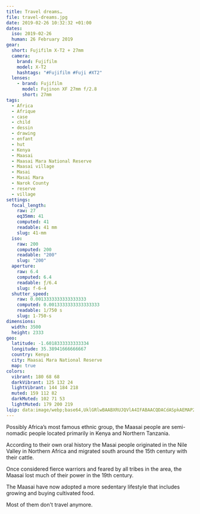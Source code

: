 ```yaml
---
title: Travel dreams…
file: travel-dreams.jpg
date: 2019-02-26 10:32:32 +01:00
dates:
  iso: 2019-02-26
  human: 26 February 2019
gear:
  short: Fujifilm X-T2 + 27mm
  camera:
    brand: Fujifilm
    model: X-T2
    hashtags: "#Fujifilm #Fuji #XT2"
  lenses:
    - brand: Fujifilm
      model: Fujinon XF 27mm f/2.8
      short: 27mm
tags:
  - Africa
  - Afrique
  - case
  - child
  - dessin
  - drawing
  - enfant
  - hut
  - Kenya
  - Maasai
  - Maasai Mara National Reserve
  - Maasai village
  - Masai
  - Masai Mara
  - Narok County
  - reserve
  - village
settings:
  focal_length:
    raw: 27
    eq35mm: 41
    computed: 41
    readable: 41 mm
    slug: 41-mm
  iso:
    raw: 200
    computed: 200
    readable: "200"
    slug: "200"
  aperture:
    raw: 6.4
    computed: 6.4
    readable: ƒ/6.4
    slug: f-6-4
  shutter_speed:
    raw: 0.0013333333333333333
    computed: 0.0013333333333333333
    readable: 1/750 s
    slug: 1-750-s
dimensions:
  width: 3500
  height: 2333
geo:
  latitude: -1.6018333333333334
  longitude: 35.38941666666667
  country: Kenya
  city: Maasai Mara National Reserve
  map: true
colors:
  vibrant: 180 68 68
  darkVibrant: 125 132 24
  lightVibrant: 144 184 218
  muted: 159 112 82
  darkMuted: 102 71 53
  lightMuted: 179 200 219
lqip: data:image/webp;base64,UklGRlwBAABXRUJQVlA4IFABAACQDACdASpkAEMAP2mewVizrD+qNBdLs/AtCWMAyj9T2AQQKKNF9jKHBTOnBQ8MDg0hMHadcMCtpy7lbM8bM2f9LoNEyACLtHfsmPk/rx19qu6ylyOkTQeuax99Zklo0xf0DXfrOCmnPkVAT1dAAIRuJ3bUhNenfg3cmbsAFVFbUFbQt4UkHUVPZVZ4quljPiUX0DZb/jlwElL7iNEcBCf90AONc7FbnFBuutfCY+sFgWezR8P/O9aJEGhrvsTgYnjXb955WpVEWtkcmRDqo4Ar4GR8GZtjDY1PfKISBq4a8S3tfCggyu6K9NQ/Hnqf2tU0NOAB9R/12ggyM/7i2tAG3ax7suGHyBI4GC9IQuF06UkixTHGJPhsk+TkZpio+8aByF2n6Z0yejTELwsWqW7mRCtxZEVCBvQiziexOcD+1oPaJmRXw6wCBzomkumAAAA=
---
```


Possibly Africa’s most famous ethnic group, the Maasai people are semi-nomadic people located primarily in Kenya and Northern Tanzania.

According to their own oral history the Masai people originated in the Nile Valley in Northern Africa and migrated south around the 15th century with their cattle.

Once considered fierce warriors and feared by all tribes in the area, the Maasai lost much of their power in the 19th century.

The Maasai have now adopted a more sedentary lifestyle that includes growing and buying cultivated food.

Most of them don't travel anymore.
